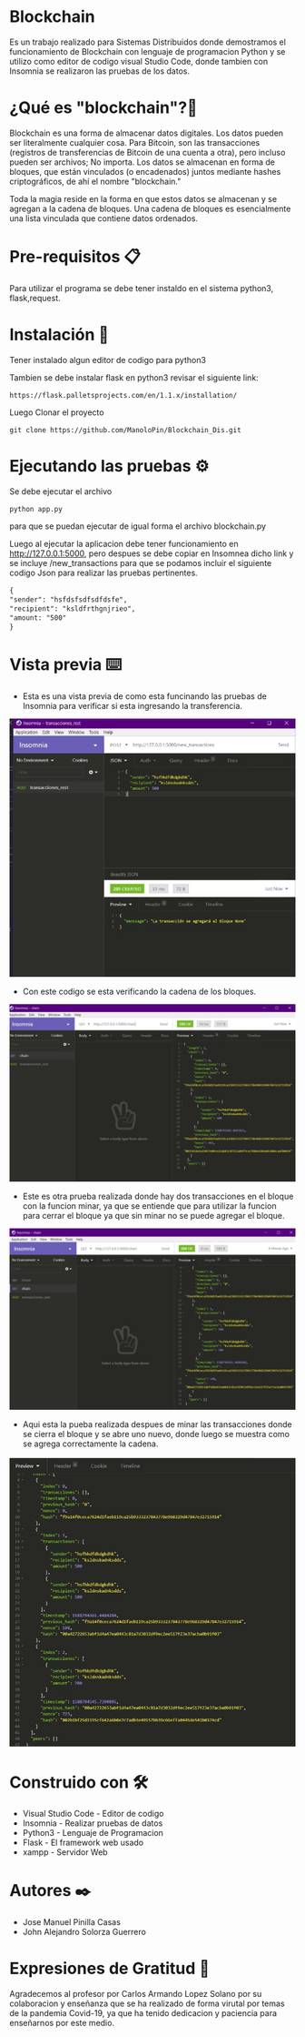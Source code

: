 # Blockchain
Es un trabajo realizado para Sistemas Distribuidos donde demostramos el funcionamiento de Blockchain con lenguaje de programacion Python 
y se utilizo como editor de codigo visual Studio Code, donde tambien con Insomnia se realizaron las pruebas de los datos.

# ¿Qué es "blockchain"?🚀
Blockchain es una forma de almacenar datos digitales. Los datos pueden ser literalmente cualquier cosa. Para Bitcoin, son las transacciones 
(registros de transferencias de Bitcoin de una cuenta a otra), pero incluso pueden ser archivos; No importa. Los datos se almacenan en forma 
de bloques, que están vinculados (o encadenados) juntos mediante hashes criptográficos, de ahí el nombre "blockchain."

Toda la magia reside en la forma en que estos datos se almacenan y se agregan a la cadena de bloques. Una cadena de bloques es esencialmente 
una lista vinculada que contiene datos ordenados.

# Pre-requisitos 📋
Para utilizar el programa se debe tener instaldo en el sistema python3, flask,request.
# Instalación 🔧
Tener instalado algun editor de codigo para python3

Tambien se debe instalar flask en python3 revisar el siguiente link:

	https://flask.palletsprojects.com/en/1.1.x/installation/
    
Luego Clonar el proyecto

	git clone https://github.com/ManoloPin/Blockchain_Dis.git

# Ejecutando las pruebas ⚙️

Se debe ejecutar el archivo 	

	python app.py 

para que se puedan ejecutar de igual forma el archivo blockchain.py

Luego al ejecutar la aplicacion debe tener funcionamiento en http://127.0.0.1:5000, pero despues se debe copiar en Insomnea dicho link 
y se incluye /new_transactions para que se podamos incluir el siguiente codigo Json para realizar las pruebas pertinentes.

    {
    "sender": "hsfdsfsdfsdfdsfe", 
    "recipient": "ksldfrthgnjrieo", 
    "amount: "500"
    }

# Vista previa ⌨️

- Esta es una vista previa de como esta funcinando las pruebas de Insomnia para verificar si esta ingresando la transferencia.

![stack Overflow](https://github.com/ManoloPin/Blockchain_Dis/blob/master/img/Imagen1.jpeg)

- Con este codigo se esta verificando la cadena de los bloques.

![stack Overflow](https://github.com/ManoloPin/Blockchain_Dis/blob/master/img/Imagen2.jpeg)

- Este es otra prueba realizada donde hay dos transacciones en el bloque con la funcion minar, ya que se entiende que para utilizar la funcion para cerrar el bloque ya que sin minar no se puede agregar el bloque.

![stack Overflow](https://github.com/ManoloPin/Blockchain_Dis/blob/master/img/Imagen3.jpeg)

- Aqui esta la pueba realizada despues de minar las transacciones donde se cierra el bloque y se abre uno nuevo, donde luego se muestra como se agrega correctamente la cadena.

![stack Overflow](https://github.com/ManoloPin/Blockchain_Dis/blob/master/img/Imagen4.jpeg)

# Construido con 🛠️

- Visual Studio Code - Editor de codigo
- Insomnia - Realizar pruebas de datos
- Python3 - Lenguaje de Programacion
- Flask - El framework web usado
- xampp - Servidor Web


# Autores ✒️

- Jose Manuel Pinilla Casas
- John Alejandro Solorza Guerrero

# Expresiones de Gratitud 🎁
Agradecemos al profesor por Carlos Armando Lopez Solano por su colaboracion y enseñanza que se ha realizado de forma virutal por temas de la pandemia Covid-19, ya que ha tenido dedicacion y paciencia para enseñarnos por este medio.
